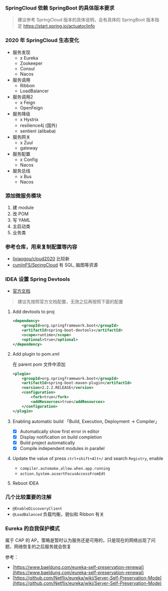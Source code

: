 ### SpringCloud 依赖 SpringBoot 的具体版本要求
> 建议参考 SpringCloud 版本的具体说明，会有具体的 SpringBoot 版本指定
https://start.spring.io/actuator/info

### 2020 年 SpringCloud 生态变化
- 服务发现
    - x Eureka
    - Zookeeper
    - Consul
    - Nacos
- 服务调用
    - Ribbon
    - LoadBalancer
- 服务调用2
    - x Feign
    - OpenFeign
- 服务降级
    - x Hystrix
    - resilience4j (国外)
    - sentienl (alibaba)
- 服务网关
    - x Zuul
    - gateway
- 服务配置
    - x Config
    - Nacos
- 服务总线
    - x Bus
    - Nacos

### 添加微服务模块
1. 建 module
2. 改 POM
3. 写 YAML
4. 主启动类
5. 业务类

### 参考仓库，用来复制配置等内容
- [lixiaogou/cloud2020](https://gitee.com/lixiaogou/cloud2020) 比较新
- [cunjinFS/SpringCloud](https://gitee.com/cunjinFS/SpringCloud) 有 SQL, 脑图等资源

### IDEA 设置 Spring Devtools
- [官方文档](https://docs.spring.io/spring-boot/docs/current/reference/html/using.html#using.devtools)

> 建议先按照官方文档配置，无效之后再按照下面的配置

1. Add devtools to proj
    ``` xml
    <dependency>
        <groupId>org.springframework.boot</groupId>
        <artifactId>spring-boot-devtools</artifactId>
        <scope>runtime</scope>
        <optional>true</optional>
    </dependency>
    ```
2. Add plugin to pom.xml

    在 parent pom 文件中添加
    ``` xml
    <plugin>
        <groupId>org.springframework.boot</groupId>
        <artifactId>spring-boot-maven-plugin</artifactId>
        <version>2.2.2.RELEASE</version>
        <configuration>
            <fork>true</fork>
            <addResources>true</addResources>
        </configuration>
    </plugin>
    ```
3. Enabling automatic build
    「Build, Execution, Deployment -> Compiler」

    - [x] Automatically show first error in editor
    - [x] Display notification on build completion
    - [x] Build project automatically
    - [x] Compile independent modules in parallel
4. Update the value of 
    press `ctrl+shift+Alt+/` and search `Registry`, enable
    - `compiler.automake.allow.when.app.running`
    - `action.System.assertFocusAccessFromEdt`
5. Reboot IDEA

### 几个比较重要的注解
- `@EnableDiscoveryClient` 
- `@LoadBalanced` 负载均衡，貌似和 Ribbon 有关

### Eureka 的自我保护模式

属于 CAP 的 AP。策略是暂时认为服务还是可用的，只是现在的网络出现了问题，网络恢复的之后服务就会恢复

参考：
- [https://www.baeldung.com/eureka-self-preservation-renewal](https://www.baeldung.com/eureka-self-preservation-renewal)
- [https://github.com/Netflix/eureka/wiki/Server-Self-Preservation-Mode](https://github.com/Netflix/eureka/wiki/Server-Self-Preservation-Mode)